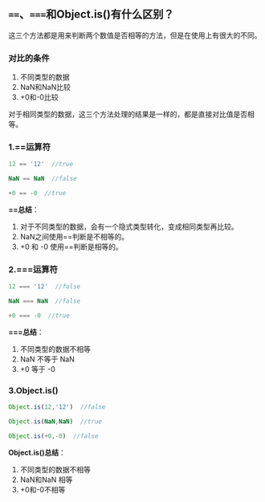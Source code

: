 ## `==`、`===`和Object.is()有什么区别？
这三个方法都是用来判断两个数值是否相等的方法，但是在使用上有很大的不同。

### 对比的条件
1. 不同类型的数据
2. NaN和NaN比较
3. +0和-0比较

对于相同类型的数据，这三个方法处理的结果是一样的，都是直接对比值是否相等。

### 1.==运算符
```js
12 == '12'  //true

NaN == NaN  //false

+0 == -0  //true
```
**==总结**：

1. 对于不同类型的数据，会有一个隐式类型转化，变成相同类型再比较。
2. NaN之间使用==判断是不相等的。
3. +0 和 -0 使用==判断是相等的。

### 2.===运算符
```js
12 === '12'  //false

NaN === NaN  //false

+0 === -0  //true
```
**===总结**：
1. 不同类型的数据不相等
2. NaN 不等于 NaN
3. +0 等于 -0


### 3.Object.is()
```js
Object.is(12,'12')  //false

Object.is(NaN,NaN)  //true

Object.is(+0,-0)  //false
```
**Object.is()总结**：
1. 不同类型的数据不相等
2. NaN和NaN 相等
3. +0和-0不相等











